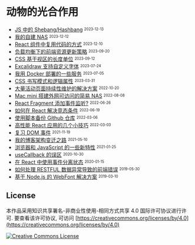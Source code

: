 # 动物的光合作用

- [JS 中的 Shebang/Hashbang](https://mebtte.com/shebang_in_js) <sup><sub>2023-12-13</sub></sup>
- [我的自建 NAS](https://mebtte.com/my_nas) <sup><sub>2023-12-12</sub></sup>
- [React 组件中复用代码的方式](https://mebtte.com/reuse_code_between_react_components) <sup><sub>2023-12-10</sub></sup>
- [负载均衡下的前端资源更新策略](https://mebtte.com/update_strategy_of_front_end_assets_under_the_load_balancing) <sup><sub>2023-09-20</sub></sup>
- [CSS 基于视区的长度单位](https://mebtte.com/new_css_viewport_units) <sup><sub>2023-09-12</sub></sup>
- [Excalidraw 支持自定义字体](https://mebtte.com/excalidraw_with_custom_font) <sup><sub>2023-07-24</sub></sup>
- [我用 Docker 部署的一些服务](https://mebtte.com/my_services_deployed_by_docker) <sup><sub>2023-07-05</sub></sup>
- [CSS 书写模式和逻辑属性](https://mebtte.com/css_writing_modes_and_logical_properties) <sup><sub>2023-03-31</sub></sup>
- [大量活动页面持续性维护的解决方案](https://mebtte.com/solution_of_maintaining_an_abundance_of_activity_pages_continually) <sup><sub>2022-10-20</sub></sup>
- [Mac mini 搭建外网可访问的简易 NAS](https://mebtte.com/remote_accessible_nas_by_mac_mini) <sup><sub>2022-08-08</sub></sup>
- [React Fragment 添加事件监听?](https://mebtte.com/react_fragment_with_event_listener) <sup><sub>2022-06-26</sub></sup>
- [如何在 React 解决竞态条件](https://mebtte.com/how_to_resolve_race_condition_in_react) <sup><sub>2022-06-19</sub></sup>
- [使用脚本备份 Github 仓库](https://mebtte.com/use_script_to_backup_github_repository) <sup><sub>2022-03-06</sub></sup>
- [高性能 React 应用的几个小技巧](https://mebtte.com/tips_of_high_performance_react_app) <sup><sub>2022-03-03</sub></sup>
- [复习 DOM 事件](https://mebtte.com/review_dom_event) <sup><sub>2021-11-19</sub></sup>
- [我的博客架构变迁之路](https://mebtte.com/migration_of_my_blog_structure) <sup><sub>2021-05-10</sub></sup>
- [浏览器和 JavaScript 的一些新特性](https://mebtte.com/new_features_of_browser_and_js_202101) <sup><sub>2021-01-25</sub></sup>
- [useCallback 的误区](https://mebtte.com/use_callback_misunderstanding) <sup><sub>2020-10-30</sub></sup>
- [在 React 中使用事件分离状态](https://mebtte.com/split_react_state_by_event) <sup><sub>2020-01-15</sub></sup>
- [如何处理 RESTFUL 数据异常导致的前端错误](https://mebtte.com/handle_restful_api_error) <sup><sub>2019-05-30</sub></sup>
- [基于 Node.js 的 WebFont 解决方案](https://mebtte.com/web_font_solution_by_node) <sup><sub>2019-03-10</sub></sup>

## License

本作品采用知识共享署名-非商业性使用-相同方式共享 4.0 国际许可协议进行许可. 要查看该许可协议, 可访问 [https://creativecommons.org/licenses/by/4.0](https://creativecommons.org/licenses/by/4.0)

<a rel="license" href="http://creativecommons.org/licenses/by-nc-sa/4.0/"><img alt="Creative Commons License" style="border-width:0" src="https://i.creativecommons.org/l/by-nc-sa/4.0/88x31.png" /></a>
